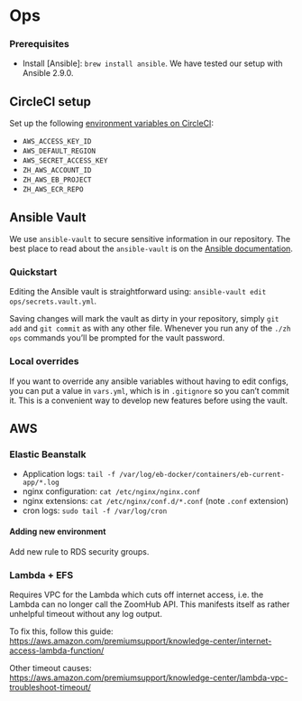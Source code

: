 # Ops

### Prerequisites

- Install [Ansible]: `brew install ansible`.
  We have tested our setup with Ansible 2.9.0.

## CircleCI setup

Set up the following [environment variables on CircleCI][circleci-env-vars]:

- `AWS_ACCESS_KEY_ID`
- `AWS_DEFAULT_REGION`
- `AWS_SECRET_ACCESS_KEY`
- `ZH_AWS_ACCOUNT_ID`
- `ZH_AWS_EB_PROJECT`
- `ZH_AWS_ECR_REPO`

## Ansible Vault

We use `ansible-vault` to secure sensitive information in our repository.
The best place to read about the `ansible-vault` is on the
[Ansible documentation](http://docs.ansible.com/playbooks_vault.html).

### Quickstart

Editing the Ansible vault is straightforward using:
`ansible-vault edit ops/secrets.vault.yml`.

Saving changes will mark the vault as dirty in your repository, simply `git add`
and `git commit` as with any other file. Whenever you run any of the `./zh ops`
commands you’ll be prompted for the vault password.

### Local overrides

If you want to override any ansible variables without having to edit configs,
you can put a value in `vars.yml`, which is in `.gitignore` so you can’t commit
it. This is a convenient way to develop new features before using the vault.

[circleci-env-vars]: https://app.circleci.com/settings/project/github/zoomhub/zoomhub/environment-variables

## AWS

### Elastic Beanstalk

- Application logs: `tail -f /var/log/eb-docker/containers/eb-current-app/*.log`
- nginx configuration: `cat /etc/nginx/nginx.conf`
- nginx extensions: `cat /etc/nginx/conf.d/*.conf` (note `.conf` extension)
- cron logs: `sudo tail -f /var/log/cron`

#### Adding new environment

Add new rule to RDS security groups.

### Lambda + EFS

Requires VPC for the Lambda which cuts off internet access, i.e. the Lambda can
no longer call the ZoomHub API. This manifests itself as rather unhelpful timeout
without any log output.

To fix this, follow this guide:
https://aws.amazon.com/premiumsupport/knowledge-center/internet-access-lambda-function/

Other timeout causes:
https://aws.amazon.com/premiumsupport/knowledge-center/lambda-vpc-troubleshoot-timeout/
